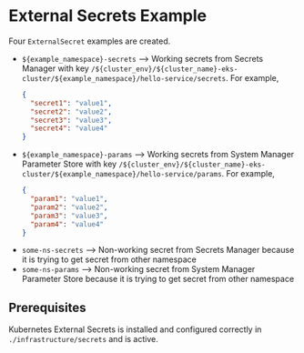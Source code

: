 # External Secrets Example
Four `ExternalSecret` examples are created.
* `${example_namespace}-secrets` --> Working secrets from Secrets Manager with key `/${cluster_env}/${cluster_name}-eks-cluster/${example_namespace}/hello-service/secrets`. For example,
    ```json
    {
      "secret1": "value1",
      "secret2": "value2",
      "secret3": "value3",
      "secret4": "value4"
    }
    ```
* `${example_namespace}-params` --> Working secrets from System Manager Parameter Store with key `/${cluster_env}/${cluster_name}-eks-cluster/${example_namespace}/hello-service/params`. For example,
    ```json
    {
      "param1": "value1",
      "param2": "value2",
      "param3": "value3",
      "param4": "value4"
    }
    ```
* `some-ns-secrets` --> Non-working secret from Secrets Manager because it is trying to get secret from other namespace
* `some-ns-params` --> Non-working secret from System Manager Parameter Store because it is trying to get secret from other namespace

## Prerequisites
Kubernetes External Secrets is installed and configured correctly in `./infrastructure/secrets` and is active.